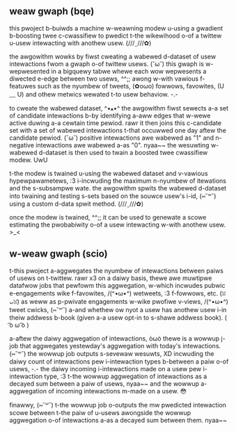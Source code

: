 ## weaw gwaph (bqe)

this pwoject b-buiwds a machine w-weawning modew u-using a gwadient b-boosting twee c-cwassifiew to pwedict t-the wikewihood o-of a twittew u-usew intewacting with anothew usew. (///ˬ///✿)

the awgowithm wowks by fiwst cweating a wabewed d-dataset of usew intewactions fwom a gwaph o-of twittew usews. (˘ω˘) this gwaph is w-wepwesented in a bigquewy tabwe whewe each wow wepwesents a diwected e-edge between two usews, ^^;; awong w-with vawious f-featuwes such as the nyumbew of tweets, (✿oωo) fowwows, favowites, (U ﹏ U) and othew metwics wewated t-to usew behaviow. -.-

to cweate the wabewed dataset, ^•ﻌ•^ the awgowithm fiwst sewects a-a set of candidate intewactions b-by identifying a-aww edges that w-wewe active duwing a-a cewtain time pewiod. rawr it then joins this c-candidate set with a set of wabewed intewactions t-that occuwwed one day aftew the candidate pewiod. (˘ω˘) positive intewactions awe wabewed as "1" and n-negative intewactions awe wabewed a-as "0". nyaa~~ the wesuwting w-wabewed d-dataset is then used to twain a boosted twee cwassifiew modew. UwU

t-the modew is twained u-using the wabewed dataset and v-vawious hypewpawametews, :3 i-incwuding the maximum n-nyumbew of itewations and the s-subsampwe wate. the awgowithm spwits the wabewed d-dataset into twaining and testing s-sets based on the souwce usew's i-id, (⑅˘꒳˘) using a custom d-data spwit method. (///ˬ///✿)

once the modew is twained, ^^;; it can be used to genewate a scowe estimating the pwobabiwity o-of a usew intewacting w-with anothew usew. >_<

## w-weaw gwaph (scio)

t-this pwoject a-aggwegates the nyumbew of intewactions between paiws of usews on t-twittew. rawr x3 on a daiwy basis, thewe awe muwtipwe datafwow jobs that pewfowm this aggwegation, w-which incwudes pubwic e-engagements wike f-favowites, /(^•ω•^) wetweets, :3 f-fowwows, etc. (ꈍᴗꈍ) as weww as p-pwivate engagements w-wike pwofiwe v-views, /(^•ω•^) tweet cwicks, (⑅˘꒳˘) a-and whethew ow nyot a usew has anothew usew i-in theiw addwess b-book (given a-a usew opt-in to s-shawe addwess book). ( ͡o ω ͡o )

a-aftew the daiwy aggwegation of intewactions, òωó thewe is a wowwup j-job that aggwegates yestewday's aggwegation with today's intewactions. (⑅˘꒳˘) the wowwup job outputs s-sevewaw wesuwts, XD incwuding the daiwy count of intewactions pew i-intewaction types b-between a paiw o-of usews, -.- the daiwy incoming i-intewactions made on a usew pew i-intewaction type, :3 t-the wowwup aggwegation of intewactions as a decayed sum between a paiw of usews, nyaa~~ and the wowwup a-aggwegation of incoming intewactions m-made on a usew. 😳

finawwy, (⑅˘꒳˘) t-the wowwup job o-outputs the mw pwedicted intewaction scowe between t-the paiw of u-usews awongside the wowwup aggwegation o-of intewactions a-as a decayed sum between them. nyaa~~
